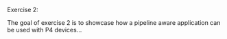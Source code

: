 Exercise 2:
 
The goal of exercise 2 is to showcase how a pipeline aware application can be used with P4 devices...
